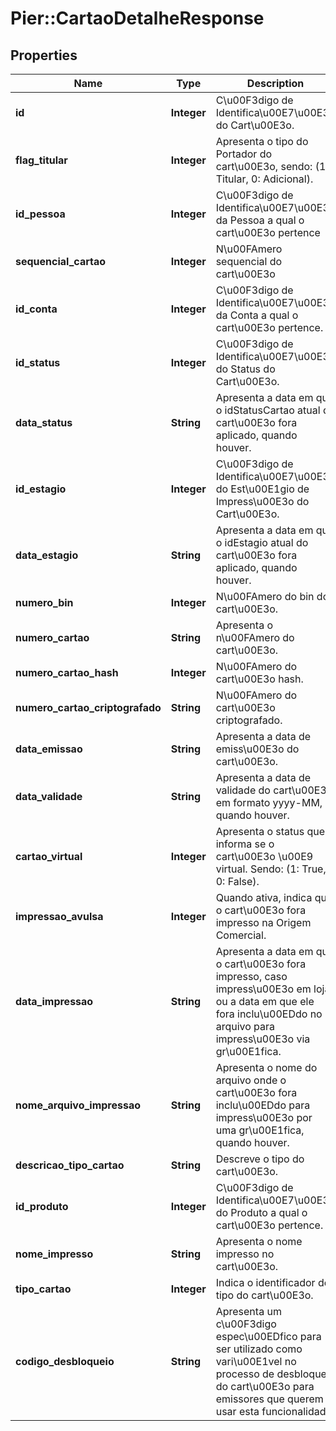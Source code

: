# Pier::CartaoDetalheResponse

## Properties
Name | Type | Description | Notes
------------ | ------------- | ------------- | -------------
**id** | **Integer** | C\u00F3digo de Identifica\u00E7\u00E3o do Cart\u00E3o. | [optional] 
**flag_titular** | **Integer** | Apresenta o tipo do Portador do cart\u00E3o, sendo: (1: Titular, 0: Adicional). | [optional] 
**id_pessoa** | **Integer** | C\u00F3digo de Identifica\u00E7\u00E3o da Pessoa a qual o cart\u00E3o pertence | [optional] 
**sequencial_cartao** | **Integer** | N\u00FAmero sequencial do cart\u00E3o | [optional] 
**id_conta** | **Integer** | C\u00F3digo de Identifica\u00E7\u00E3o da Conta a qual o cart\u00E3o pertence. | [optional] 
**id_status** | **Integer** | C\u00F3digo de Identifica\u00E7\u00E3o do Status do Cart\u00E3o. | [optional] 
**data_status** | **String** | Apresenta a data em que o idStatusCartao atual do cart\u00E3o fora aplicado, quando houver. | [optional] 
**id_estagio** | **Integer** | C\u00F3digo de Identifica\u00E7\u00E3o do Est\u00E1gio de Impress\u00E3o do Cart\u00E3o. | [optional] 
**data_estagio** | **String** | Apresenta a data em que o idEstagio atual do cart\u00E3o fora aplicado, quando houver. | [optional] 
**numero_bin** | **Integer** | N\u00FAmero do bin do cart\u00E3o. | [optional] 
**numero_cartao** | **String** | Apresenta o n\u00FAmero do cart\u00E3o. | [optional] 
**numero_cartao_hash** | **Integer** | N\u00FAmero do cart\u00E3o hash. | [optional] 
**numero_cartao_criptografado** | **String** | N\u00FAmero do cart\u00E3o criptografado. | [optional] 
**data_emissao** | **String** | Apresenta a data de emiss\u00E3o do cart\u00E3o. | [optional] 
**data_validade** | **String** | Apresenta a data de validade do cart\u00E3o em formato yyyy-MM, quando houver. | [optional] 
**cartao_virtual** | **Integer** | Apresenta o status que informa se o cart\u00E3o \u00E9 virtual. Sendo: (1: True, 0: False). | [optional] 
**impressao_avulsa** | **Integer** | Quando ativa, indica que o cart\u00E3o fora impresso na Origem Comercial. | [optional] 
**data_impressao** | **String** | Apresenta a data em que o cart\u00E3o fora impresso, caso impress\u00E3o em loja, ou a data em que ele fora inclu\u00EDdo no arquivo para impress\u00E3o via gr\u00E1fica. | [optional] 
**nome_arquivo_impressao** | **String** | Apresenta o nome do arquivo onde o cart\u00E3o fora inclu\u00EDdo para impress\u00E3o por uma gr\u00E1fica, quando houver. | [optional] 
**descricao_tipo_cartao** | **String** | Descreve o tipo do cart\u00E3o. | [optional] 
**id_produto** | **Integer** | C\u00F3digo de Identifica\u00E7\u00E3o do Produto a qual o cart\u00E3o pertence. | [optional] 
**nome_impresso** | **String** | Apresenta o nome impresso no cart\u00E3o. | [optional] 
**tipo_cartao** | **Integer** | Indica o identificador do tipo do cart\u00E3o. | [optional] 
**codigo_desbloqueio** | **String** | Apresenta um c\u00F3digo espec\u00EDfico para ser utilizado como vari\u00E1vel no processo de desbloqueio do cart\u00E3o para emissores que querem usar esta funcionalidade. | [optional] 



